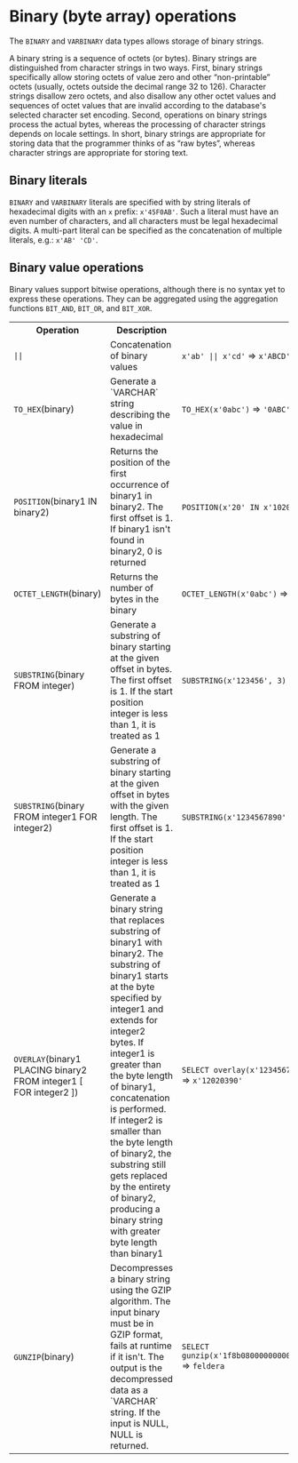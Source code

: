 # Binary (byte array) operations

The `BINARY` and `VARBINARY` data types allows storage of binary strings.

A binary string is a sequence of octets (or bytes). Binary strings are
distinguished from character strings in two ways. First, binary
strings specifically allow storing octets of value zero and other
“non-printable” octets (usually, octets outside the decimal range 32
to 126).  Character strings disallow zero octets, and also disallow
any other octet values and sequences of octet values that are invalid
according to the database's selected character set encoding.  Second,
operations on binary strings process the actual bytes, whereas the
processing of character strings depends on locale settings. In short,
binary strings are appropriate for storing data that the programmer
thinks of as “raw bytes”, whereas character strings are appropriate
for storing text.

## Binary literals

`BINARY` and `VARBINARY` literals are specified with by string
literals of hexadecimal digits with an `x` prefix: `x'45F0AB'`.  Such
a literal must have an even number of characters, and all characters
must be legal hexadecimal digits.  A multi-part literal can be
specified as the concatenation of multiple literals, e.g.: `x'AB' 'CD'`.

## Binary value operations

Binary values support bitwise operations, although there is no syntax
yet to express these operations.  They can be aggregated using the
aggregation functions `BIT_AND`, `BIT_OR`, and `BIT_XOR`.

<table>
  <tr>
    <th>Operation</th>
    <th>Description</th>
    <th>Examples</th>
  </tr>
  <tr>
    <td><code>||</code></td>
    <td>Concatenation of binary values</td>
    <td><code>x'ab' || x'cd'</code> => <code>x'ABCD'</code></td>
  </tr>
  <tr>
    <td><code>TO_HEX</code>(binary)</td>
    <td>Generate a `VARCHAR` string describing the value in hexadecimal</td>
    <td><code>TO_HEX(x'0abc')</code> => <code>'0ABC'</code></td>
  </tr>
  <tr>
    <td><code>POSITION</code>(binary1 IN binary2)</td>
    <td>Returns the position of the first occurrence of binary1 in binary2. The first offset is 1. If binary1 isn't found in binary2, 0 is returned</td>
    <td><code>POSITION(x'20' IN x'102023')</code> => <code>2</code></td>
  </tr>
  <tr>
    <td><code>OCTET_LENGTH</code>(binary)</td>
    <td>Returns the number of bytes in the binary</td>
    <td><code>OCTET_LENGTH(x'0abc')</code> => <code>2</code></td>
  </tr>
  <tr>
    <td><code>SUBSTRING</code>(binary FROM integer)</td>
    <td>Generate a substring of binary starting at the given offset in bytes. The first offset is 1. If the start position integer is less than 1, it is treated as 1</td>
    <td><code>SUBSTRING(x'123456', 3)</code> => <code>x'56'</code></td>
  </tr>
  <tr>
    <td><code>SUBSTRING</code>(binary FROM integer1 FOR integer2)</td>
    <td>Generate a substring of binary starting at the given offset in bytes with the given length. The first offset is 1. If the start position integer is less than 1, it is treated as 1</td>
    <td><code>SUBSTRING(x'1234567890' FROM 3 FOR 2)</code> => <code>x'5678'</code></td>
  </tr>
  <tr>
    <td><code>OVERLAY</code>(binary1 PLACING binary2 FROM integer1 [ FOR integer2 ])</td>
    <td>
        Generate a binary string that replaces substring of binary1 with binary2. 
        The substring of binary1 starts at the byte specified by integer1 and extends for integer2 bytes. 
        If integer1 is greater than the byte length of binary1, concatenation is performed. 
        If integer2 is smaller than the byte length of binary2, the substring still gets replaced by the entirety of binary2, producing a binary string with greater byte length than binary1
    </td>
    <td><code>SELECT overlay(x'1234567890'::bytea placing x'0203' from 2 for 3)</code> => <code>x'12020390'</code></td>
  </tr>
  <tr>
    <td><code>GUNZIP</code>(binary)</td>
    <td>
        Decompresses a binary string using the GZIP algorithm.
        The input binary must be in GZIP format, fails at runtime if it isn't.
        The output is the decompressed data as a `VARCHAR` string.
        If the input is NULL, NULL is returned.
    </td>
    <td><code>SELECT gunzip(x'1f8b08000000000000ff4b4bcd49492d4a0400218115ac07000000')</code> => <code>feldera</code></td>
  </tr>
</table>

